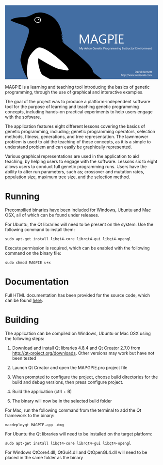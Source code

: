 ![MAGPIE](resources/splash.png)

MAGPIE is a learning and teaching tool introducing the basics of genetic programming, through the use of graphical and interactive examples.

The goal of the project was to produce a platform-independent software tool for the purpose of learning and teaching genetic programming concepts, including hands-on practical experiments to help users engage with the software. 

The application features eight different lessons covering the basics of genetic programming, including; genetic programming operators, selection methods, fitness, generations, and tree representation. The lawnmower problem is used to aid the teaching of these concepts, as it is a simple to understand problem and can easily be graphically represented.

Various graphical representations are used in the application to aid teaching, by helping users to engage with the software.
Lessons six to eight allows users to conduct full genetic programming runs. Users have the ability to alter run parameters, such as; crossover and mutation rates, population size, maximum tree size, and the selection method.


# Running

Precompilied binaries have been included for Windows, Ubuntu and Mac OSX, all of which can be found under releases.

For Ubuntu, the Qt libraries will need to be present on the system.
Use the following command to install them:

    sudo apt-get install libqt4-core librqt4-gui libqt4-opengl

Execute permission is required, which can be enabled with the following command on the binary file:

    sudo chmod MAGPIE u+x


# Documentation

Full HTML documentation has been provided for the source code, which can be found [here](doc/html/index.html).


# Building

The application can be compiled on Windows, Ubuntu or Mac OSX using the following steps:

1. Download and install Qt libraries 4.8.4 and Qt Creator 2.7.0 from http://qt-project.org/downloads. Other versions may work but have not been tested

2. Launch Qt Creator and open the MAPGPIE.pro project file

3. When prompted to configure the project, choose build directories for the build and debug versions, then press configure project.

4. Build the application (ctrl + B)

5. The binary will now be in the selected build folder

For Mac, run the following command from the terminal to add the Qt framework to the binary:

    macdeployqt MAGPIE.app -dmg

For Ubuntu the Qt libraries will need to be installed on the target platform:

    sudo apt-get install libqt4-core librqt4-gui libqt4-opengl

For Windows QtCore4.dll, QtGui4.dll and QtOpenGL4.dll will need to be placed in the same folder as the binary
 